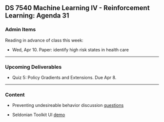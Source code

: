 ## DS 7540 Machine Learning IV - Reinforcement Learning: Agenda 31


### Admin Items
  
Reading in advance of class this week:
- Wed, Apr 10. Paper: identify high risk states in health care
  
---

### Upcoming Deliverables

- Quiz 5: Policy Gradients and Extensions. Due Apr 8.


---

### Content

- Preventing undesireable behavior discussion [questions](https://github.com/UVADS/reinforcement_learning/blob/main/09_safety_in_ml/paper_preventing_undesirable_behavior_discussion_questions.txt) 

- Seldonian Toolkit UI [demo](https://seldonian-toolkit.github.io/GUI/build/html/index.html)